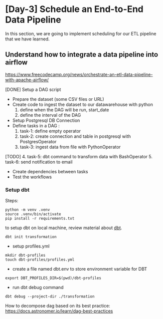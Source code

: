 
# [Day-3] Schedule an End-to-End Data Pipeline

In this section, we are going to implement scheduling for our ETL pipeline that we have learned.


## Understand how to integrate a data pipeline into airflow

https://www.freecodecamp.org/news/orchestrate-an-etl-data-pipeline-with-apache-airflow/

[DONE]
Setup a DAG script
- Prepare the dataset (some CSV files or URL)
- Create code to ingest the dataset to our datawarehouse with python
    1. define when the DAG will be run, start_date
    2. define the interval of the DAG
- Setup Postgresql DB Connection
- Define tasks in a DAG : 
    1. task-1: define empty operator
    2. task-2: create connection and table in postgresql with PostgresOperator
    3. task-3: ingest data from file with PythonOperator

[TODO] 
    4. task-5: dbt command to transform data with BashOperator
    5. task-6: send notification to email
- Create dependencies between tasks
- Test the workflows



### Setup dbt
Steps: 

```
python -m venv .venv
source .venv/bin/activate
pip install -r requirements.txt
```

to setup dbt on local machine, review material about [dbt](https://github.com/Immersive-DataEngineer-Resource/dbt-demo).

```
dbt init transformation

```
- setup profiles.yml

```
mkdir dbt-profiles
touch dbt-profiles/profiles.yml
```

- create a file named dbt.env to store environment variable for DBT

```
export DBT_PROFILES_DIR=$(pwd)/dbt-profiles
```

- run dbt debug command

```
dbt debug --project-dir ./transformation
```

How to decompose dag based on its best practice: https://docs.astronomer.io/learn/dag-best-practices



